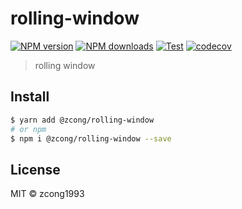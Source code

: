 # rolling-window

[![NPM version](https://img.shields.io/npm/v/@zcong/rolling-window.svg?style=flat)](https://npmjs.com/package/@zcong/rolling-window) [![NPM downloads](https://img.shields.io/npm/dm/@zcong/rolling-window.svg?style=flat)](https://npmjs.com/package/@zcong/rolling-window) [![Test](https://github.com/zcong1993/rolling-window/actions/workflows/test.yml/badge.svg)](https://github.com/zcong1993/rolling-window/actions/workflows/test.yml) [![codecov](https://codecov.io/gh/zcong1993/rolling-window/branch/master/graph/badge.svg)](https://codecov.io/gh/zcong1993/rolling-window)

> rolling window

## Install

```bash
$ yarn add @zcong/rolling-window
# or npm
$ npm i @zcong/rolling-window --save
```

## License

MIT &copy; zcong1993
